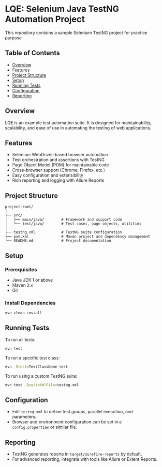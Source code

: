 # LQE: Selenium Java TestNG Automation Project

This repository contains a sample Selenium TestNG project for practice purpose

## Table of Contents

- [Overview](#overview)
- [Features](#features)
- [Project Structure](#project-structure)
- [Setup](#setup)
- [Running Tests](#running-tests)
- [Configuration](#configuration)
- [Reporting](#reporting)

## Overview

LQE is an example test automation suite. It is designed for maintainability, scalability, and ease of use in automating the testing of web applications.

## Features

- Selenium WebDriver-based browser automation
- Test orchestration and assertions with TestNG
- Page Object Model (POM) for maintainable code
- Cross-browser support (Chrome, Firefox, etc.)
- Easy configuration and extensibility
- Rich reporting and logging with Allure Reports

## Project Structure

```
project-root/
│
├── src/
│   ├── main/java/        # Framework and support code
│   └── test/java/        # Test cases, page objects, utilities
│
├── testng.xml            # TestNG suite configuration
├── pom.xml               # Maven project and dependency management
└── README.md             # Project documentation
```

## Setup

### Prerequisites

- Java JDK 1 or above
- Maven 3.x
- Git

### Install Dependencies

```bash
mvn clean install
```

## Running Tests

To run all tests:
```bash
mvn test
```

To run a specific test class:
```bash
mvn -Dtest=TestClassName test
```

To run using a custom TestNG suite:
```bash
mvn test -DsuiteXmlFile=testng.xml
```

## Configuration

- Edit `testng.xml` to define test groups, parallel execution, and parameters.
- Browser and environment configuration can be set in a `config.properties` or similar file.

## Reporting

- TestNG generates reports in `target/surefire-reports` by default.
- For advanced reporting, integrate with tools like Allure or Extent Reports.
